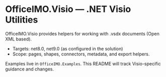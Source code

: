 # OfficeIMO.Visio — .NET Visio Utilities

OfficeIMO.Visio provides helpers for working with .vsdx documents (Open XML based).

- Targets: net8.0, net9.0 (as configured in the solution)
- Scope: pages, shapes, connectors, metadata, and export helpers.

Examples live in `OfficeIMO.Examples`. This README will track Visio-specific guidance and changes.

